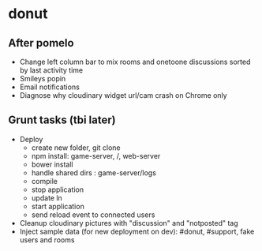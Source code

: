 donut
====

## After pomelo
* Change left column bar to mix rooms and onetoone discussions sorted by last activity time
* Smileys popin
* Email notifications
* Diagnose why cloudinary widget url/cam crash on Chrome only

## Grunt tasks (tbi later)
- Deploy
  - create new folder, git clone
  - npm install: game-server, /, web-server
  - bower install
  - handle shared dirs : game-server/logs
  - compile
  - stop application
  - update ln
  - start application
  - send reload event to connected users
- Cleanup cloudinary pictures with "discussion" and "notposted" tag
- Inject sample data (for new deployment on dev): #donut, #support, fake users and rooms